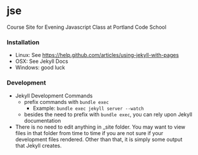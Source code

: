 jse
===

Course Site for Evening Javascript Class at Portland Code School

### Installation
- Linux: See https://help.github.com/articles/using-jekyll-with-pages
- OSX: See Jekyll Docs
- Windows: good luck

### Development
* Jekyll Development Commands
    - prefix commands with `bundle exec`
        + Example: `bundle exec jekyll server --watch`
    - besides the need to prefix with `bundle exec`, you can rely upon Jekyll documentation
* There is no need to edit anything in _site folder. You may want to view files in that folder from time to time if you are not sure if your development files rendered. Other than that, it is simply some output that Jekyll creates. 